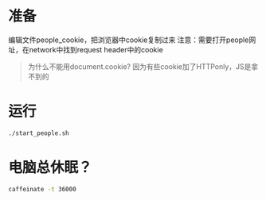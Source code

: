 # 准备
编辑文件people_cookie，把浏览器中cookie复制过来
注意：需要打开people网址，在network中找到request header中的cookie
> 为什么不能用document.cookie? 因为有些cookie加了HTTPonly，JS是拿不到的

# 运行
```bash
./start_people.sh
```

# 电脑总休眠？

```bash
caffeinate -t 36000
```